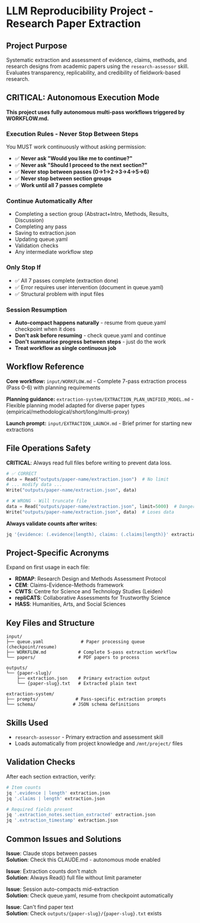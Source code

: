 # LLM Reproducibility Project - Research Paper Extraction

## Project Purpose

Systematic extraction and assessment of evidence, claims, methods, and research designs from academic papers using the `research-assessor` skill. Evaluates transparency, replicability, and credibility of fieldwork-based research.

## CRITICAL: Autonomous Execution Mode

**This project uses fully autonomous multi-pass workflows triggered by WORKFLOW.md.**

### Execution Rules - Never Stop Between Steps

You MUST work continuously without asking permission:

- ✅ **Never ask "Would you like me to continue?"**
- ✅ **Never ask "Should I proceed to the next section?"**
- ✅ **Never stop between passes (0→1→2→3→4→5→6)**
- ✅ **Never stop between section groups**
- ✅ **Work until all 7 passes complete**

### Continue Automatically After

- Completing a section group (Abstract+Intro, Methods, Results, Discussion)
- Completing any pass
- Saving to extraction.json
- Updating queue.yaml
- Validation checks
- Any intermediate workflow step

### Only Stop If

- ✅ All 7 passes complete (extraction done)
- ✅ Error requires user intervention (document in queue.yaml)
- ✅ Structural problem with input files

### Session Resumption

- **Auto-compact happens naturally** - resume from queue.yaml checkpoint when it does
- **Don't ask before resuming** - check queue.yaml and continue
- **Don't summarise progress between steps** - just do the work
- **Treat workflow as single continuous job**

## Workflow Reference

**Core workflow:** `input/WORKFLOW.md` - Complete 7-pass extraction process (Pass 0-6) with planning requirements

**Planning guidance:** `extraction-system/EXTRACTION_PLAN_UNIFIED_MODEL.md` - Flexible planning model adapted for diverse paper types (empirical/methodological/short/long/multi-proxy)

**Launch prompt:** `input/EXTRACTION_LAUNCH.md` - Brief primer for starting new extractions

## File Operations Safety

**CRITICAL**: Always read full files before writing to prevent data loss.
```python
# ✅ CORRECT
data = Read("outputs/paper-name/extraction.json")  # No limit
# ... modify data ...
Write("outputs/paper-name/extraction.json", data)

# ❌ WRONG - Will truncate file
data = Read("outputs/paper-name/extraction.json", limit=5000)  # Dangerous!
Write("outputs/paper-name/extraction.json", data)  # Loses data
```

**Always validate counts after writes:**
```bash
jq '{evidence: (.evidence|length), claims: (.claims|length)}' extraction.json
```

## Project-Specific Acronyms

Expand on first usage in each file:
- **RDMAP**: Research Design and Methods Assessment Protocol
- **CEM**: Claims-Evidence-Methods framework
- **CWTS**: Centre for Science and Technology Studies (Leiden)
- **repliCATS**: Collaborative Assessments for Trustworthy Science
- **HASS**: Humanities, Arts, and Social Sciences

## Key Files and Structure
```
input/
├── queue.yaml              # Paper processing queue (checkpoint/resume)
├── WORKFLOW.md            # Complete 5-pass extraction workflow
└── papers/                # PDF papers to process

outputs/
└── {paper-slug}/
    ├── extraction.json    # Primary extraction output
    └── {paper-slug}.txt   # Extracted plain text

extraction-system/
├── prompts/              # Pass-specific extraction prompts
└── schema/              # JSON schema definitions
```

## Skills Used

- `research-assessor` - Primary extraction and assessment skill
- Loads automatically from project knowledge and `/mnt/project/` files

## Validation Checks

After each section extraction, verify:
```bash
# Item counts
jq '.evidence | length' extraction.json
jq '.claims | length' extraction.json

# Required fields present
jq '.extraction_notes.section_extracted' extraction.json
jq '.extraction_timestamp' extraction.json
```

## Common Issues and Solutions

**Issue**: Claude stops between passes  
**Solution**: Check this CLAUDE.md - autonomous mode enabled

**Issue**: Extraction counts don't match  
**Solution**: Always Read() full file without limit parameter

**Issue**: Session auto-compacts mid-extraction  
**Solution**: Check queue.yaml, resume from checkpoint automatically

**Issue**: Can't find paper text  
**Solution**: Check `outputs/{paper-slug}/{paper-slug}.txt` exists